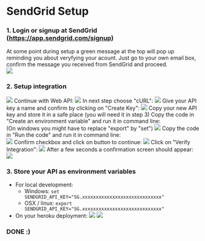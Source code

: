 # SendGrid Setup

### 1. Login or signup at SendGrid (https://app.sendgrid.com/signup)
At some point during setup a green message at the top will pop up reminding you about veryfying your acount. Just go to your own email box, confirm the message you received from SendGrid and proceed.  
![](https://storage.3d.io/279ecbf2-02eb-49b0-a7b8-ddcdafdfb4fb/2017-08-17_12-53-51_bZxZvm/SendGrid.jpg)

### 2. Setup integration
![](https://storage.3d.io/279ecbf2-02eb-49b0-a7b8-ddcdafdfb4fb/2017-08-17_12-47-31_BEWRck/SendGrid.jpg)
Continue with Web API:
![](https://storage.3d.io/279ecbf2-02eb-49b0-a7b8-ddcdafdfb4fb/2017-08-17_12-59-38_0IB9xm/SendGrid.jpg)
In next step choose "cURL":
![](https://storage.3d.io/279ecbf2-02eb-49b0-a7b8-ddcdafdfb4fb/2017-08-17_13-00-52_vwy0ap/SendGrid_and_sendgrid_md_-_3dio-floor-plan-app_-____archilogic_repositories_3dio-floor-plan-app__and_Slack_-_Archilogic.jpg)
Give your API key a name and confirm by clicking on "Create Key":
![](https://storage.3d.io/279ecbf2-02eb-49b0-a7b8-ddcdafdfb4fb/2017-08-17_13-03-40_SgSVMc/SendGrid.jpg)
Copy your new API key and store it in a safe place (you will need it in step 3)
Copy the code in "Create an environment variable" and run it in command line:<br>
(On windows you might have to replace "export" by "set")
![](https://storage.3d.io/279ecbf2-02eb-49b0-a7b8-ddcdafdfb4fb/2017-08-17_13-12-45_ixe0n1/SendGrid_and_sendgrid_md_-_3dio-floor-plan-app_-____archilogic_repositories_3dio-floor-plan-app__and_tp___-bash___80_24.jpg)
Copy the code in "Run the code" and run it in command line:<br>
![](https://storage.3d.io/279ecbf2-02eb-49b0-a7b8-ddcdafdfb4fb/2017-08-17_13-13-47_PGMjNh/SendGrid.jpg)
Confirm checkbox and click on button to continue: 
![](https://storage.3d.io/279ecbf2-02eb-49b0-a7b8-ddcdafdfb4fb/2017-08-17_13-15-44_Qwa3LU/SendGrid.jpg)
Click on "Verify Integration":
![](https://storage.3d.io/279ecbf2-02eb-49b0-a7b8-ddcdafdfb4fb/2017-08-17_13-21-33_h4Z8rz/SendGrid.jpg)
After a few seconds a confirmation screen should appear: 
![](https://storage.3d.io/279ecbf2-02eb-49b0-a7b8-ddcdafdfb4fb/2017-08-17_13-27-29_3YxKe7/SendGrid.jpg)

### 3. Store your API as environment variables
 * For local development:
   * Windows: `set SENDGRID_API_KEY="SG.xxxxxxxxxxxxxxxxxxxxxxxxxxxxx"`
   * OSX / linux: `export SENDGRID_API_KEY="SG.xxxxxxxxxxxxxxxxxxxxxxxxxxxxx"`
 * On your heroku deployment:
   ![](https://storage.3d.io/279ecbf2-02eb-49b0-a7b8-ddcdafdfb4fb/2017-08-17_06-18-14_2RPkfX/floor-plan-to-3d___Settings___Heroku_and_repositories.jpg)
   ![](https://storage.3d.io/279ecbf2-02eb-49b0-a7b8-ddcdafdfb4fb/2017-08-17_13-35-10_cN1gXh/floor-plan-to-3d___Settings___Heroku.jpg)
   
 ### DONE :)